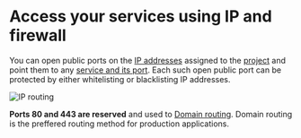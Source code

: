 # Access your services using IP and firewall

You can open public ports on the [IP addresses]() assigned to the [project]() and point them to any [service and its port](). Each such open public port can be protected by either whitelisting or blacklisting IP addresses.

![IP routing](/ip-routing.png "IP routing")

**Ports 80 and 443 are reserved** and used to [Domain routing](). Domain routing is the preffered routing method for production applications.
